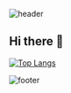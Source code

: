 ![header](https://capsule-render.vercel.app/api?type=waving&color=003458&height=150&section=header)
## Hi there 👋

[![Top Langs](https://github-readme-stats.vercel.app/api/top-langs/?username=jangjh0201)](https://github.com/anuraghazra/github-readme-stats)
<!--
**jangjh0201/jangjh0201** is a ✨ _special_ ✨ repository because its `README.md` (this file) appears on your GitHub profile.

Here are some ideas to get you started:

- 🔭 I’m currently working on ...
- 🌱 I’m currently learning ...
- 👯 I’m looking to collaborate on ...
- 🤔 I’m looking for help with ...
- 💬 Ask me about ...
- 📫 How to reach me: ...
- 😄 Pronouns: ...
- ⚡ Fun fact: ...
-->



![footer](https://capsule-render.vercel.app/api?type=waving&color=003458&height=150&section=footer)
